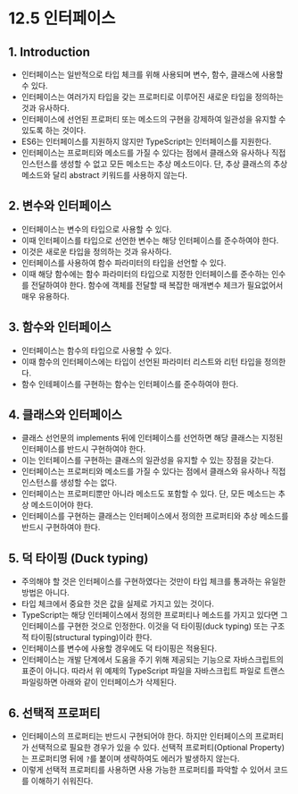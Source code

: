 # 12.5 인터페이스

## 1. Introduction
* 인터페이스는 일반적으로 타입 체크를 위해 사용되며 변수, 함수, 클래스에 사용할 수 있다.
* 인터페이스는 여러가지 타입을 갖는 프로퍼티로 이루어진 새로운 타입을 정의하는 것과 유사하다.
* 인터페이스에 선언된 프로퍼티 또는 메소드의 구현을 강제하여 일관성을 유지할 수 있도록 하는 것이다.
* ES6는 인터페이스를 지원하지 않지만 TypeScript는 인터페이스를 지원한다.
* 인터페이스는 프로퍼티와 메소드를 가질 수 있다는 점에서 클래스와 유사하나 직접 인스턴스를 생성할 수 없고 모든 메소드는 추상 메소드이다. 단, 추상 클래스의 추상 메소드와 달리 abstract 키워드를 사용하지 않는다.

## 2. 변수와 인터페이스
* 인터페이스는 변수의 타입으로 사용할 수 있다.
* 이때 인터페이스를 타입으로 선언한 변수는 해당 인터페이스를 준수하여야 한다.
* 이것은 새로운 타입을 정의하는 것과 유사하다.
* 인터페이스를 사용하여 함수 파라미터의 타입을 선언할 수 있다.
* 이때 해당 함수에는 함수 파라미터의 타입으로 지정한 인터페이스를 준수하는 인수를 전달하여야 한다. 함수에 객체를 전달할 때 복잡한 매개변수 체크가 필요없어서 매우 유용하다.

## 3. 함수와 인터페이스
* 인터페이스는 함수의 타입으로 사용할 수 있다.
* 이때 함수의 인터페이스에는 타입이 선언된 파라미터 리스트와 리턴 타입을 정의한다.
* 함수 인테페이스를 구현하는 함수는 인터페이스를 준수하여야 한다.

## 4. 클래스와 인터페이스
* 클래스 선언문의 implements 뒤에 인터페이스를 선언하면 해당 클래스는 지정된 인터페이스를 반드시 구현하여야 한다.
* 이는 인터페이스를 구현하는 클래스의 일관성을 유지할 수 있는 장점을 갖는다.
* 인터페이스는 프로퍼티와 메소드를 가질 수 있다는 점에서 클래스와 유사하나 직접 인스턴스를 생성할 수는 없다.
* 인터페이스는 프로퍼티뿐만 아니라 메소드도 포함할 수 있다. 단, 모든 메소드는 추상 메소드이어야 한다.
* 인터페이스를 구현하는 클래스는 인터페이스에서 정의한 프로퍼티와 추상 메소드를 반드시 구현하여야 한다.

## 5. 덕 타이핑 (Duck typing)
* 주의해야 할 것은 인터페이스를 구현하였다는 것만이 타입 체크를 통과하는 유일한 방법은 아니다.
* 타입 체크에서 중요한 것은 값을 실제로 가지고 있는 것이다.
* TypeScript는 해당 인터페이스에서 정의한 프로퍼티나 메소드를 가지고 있다면 그 인터페이스를 구현한 것으로 인정한다. 이것을 덕 타이핑(duck typing) 또는 구조적 타이핑(structural typing)이라 한다.
* 인터페이스를 변수에 사용할 경우에도 덕 타이핑은 적용된다.
* 인터페이스는 개발 단계에서 도움을 주기 위해 제공되는 기능으로 자바스크립트의 표준이 아니다. 따라서 위 예제의 TypeScript 파일을 자바스크립트 파일로 트랜스파일링하면 아래와 같이 인터페이스가 삭제된다.

## 6. 선택적 프로퍼티
* 인터페이스의 프로퍼티는 반드시 구현되어야 한다. 하지만 인터페이스의 프로퍼티가 선택적으로 필요한 경우가 있을 수 있다. 선택적 프로퍼티(Optional Property)는 프로퍼티명 뒤에 `?`를 붙이며 생략하여도 에러가 발생하지 않는다.
* 이렇게 선택적 프로퍼티를 사용하면 사용 가능한 프로퍼티를 파악할 수 있어서 코드를 이해하기 쉬워진다.